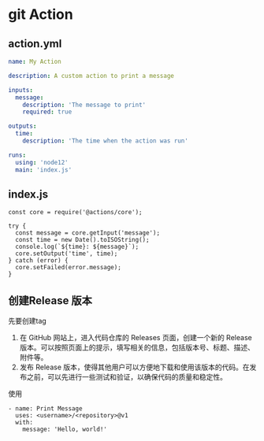 # git Action

## action.yml

```yaml
name: My Action

description: A custom action to print a message

inputs:
  message:
    description: 'The message to print'
    required: true

outputs:
  time:
    description: 'The time when the action was run'

runs:
  using: 'node12'
  main: 'index.js'
```

## index.js

```
const core = require('@actions/core');

try {
  const message = core.getInput('message');
  const time = new Date().toISOString();
  console.log(`${time}: ${message}`);
  core.setOutput('time', time);
} catch (error) {
  core.setFailed(error.message);
}
```



## 创建Release 版本

先要创建tag

1. 在 GitHub 网站上，进入代码仓库的 Releases 页面，创建一个新的 Release 版本。可以按照页面上的提示，填写相关的信息，包括版本号、标题、描述、附件等。
2. 发布 Release 版本，使得其他用户可以方便地下载和使用该版本的代码。在发布之前，可以先进行一些测试和验证，以确保代码的质量和稳定性。

使用

```
- name: Print Message
  uses: <username>/<repository>@v1
  with:
    message: 'Hello, world!'
```

